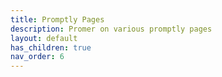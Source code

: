 ```yaml
---
title: Promptly Pages
description: Promer on various promptly pages
layout: default
has_children: true
nav_order: 6
---
```

